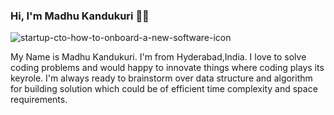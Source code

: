 ### Hi, I'm Madhu Kandukuri 👨‍💻
![startup-cto-how-to-onboard-a-new-software-icon](https://user-images.githubusercontent.com/70106840/197131516-ebb83179-2c72-4ab6-8f68-978f7e26d6f3.png)

My Name is Madhu Kandukuri. I'm from Hyderabad,India. I love to solve coding problems and would happy to innovate things where coding plays its keyrole. I'm always ready to brainstorm over data structure and algorithm for building solution which could be of efficient time complexity and space requirements.

<!--
**Madhu683/Madhu683** is a ✨ _special_ ✨ repository because its `README.md` (this file) appears on your GitHub profile.

Here are some ideas to get you started:

- 🔭 I’m currently working on ...
- 🌱 I’m currently learning ...
- 👯 I’m looking to collaborate on ...
- 🤔 I’m looking for help with ...
- 💬 Ask me about ...
- 📫 How to reach me: ...
- 😄 Pronouns: ...
- ⚡ Fun fact: ...
-->
